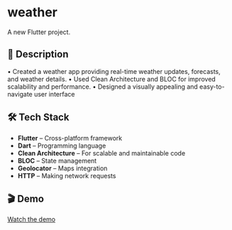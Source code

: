 # weather

A new Flutter project.

## 📖 Description  
• Created a weather app providing real-time weather updates, forecasts, and weather details.
• Used Clean Architecture and BLOC for improved scalability and performance.
• Designed a visually appealing and easy-to-navigate user interface

## 🛠️ Tech Stack  
- **Flutter** – Cross-platform framework  
- **Dart** – Programming language  
- **Clean Architecture** – For scalable and maintainable code  
- **BLOC** – State management  
- **Geolocator** – Maps integration  
- **HTTP** – Making network requests  

## 🎬 Demo  
[Watch the demo]((https://drive.google.com/file/d/1UuiPxPwAOezyeVJ-z8TkQ9v6gdDXurKa/view?usp=sharing))



